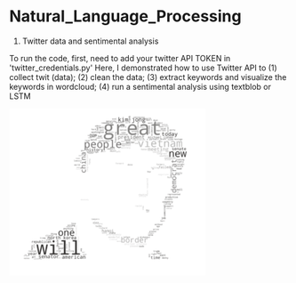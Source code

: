 # Natural_Language_Processing
1. Twitter data and sentimental analysis

To run the code, first, need to add your twitter API TOKEN in 'twitter_credentials.py'
Here, I demonstrated how to use Twitter API to (1) collect twit (data); (2) clean the data; (3) extract keywords and visualize the keywords in wordcloud; (4) run a sentimental analysis using textblob or LSTM

<img src=Twitter/example.png height = 300>
